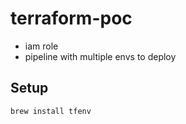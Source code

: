 # terraform-poc

- iam role
- pipeline with multiple envs to deploy

## Setup

```sh
brew install tfenv
```
